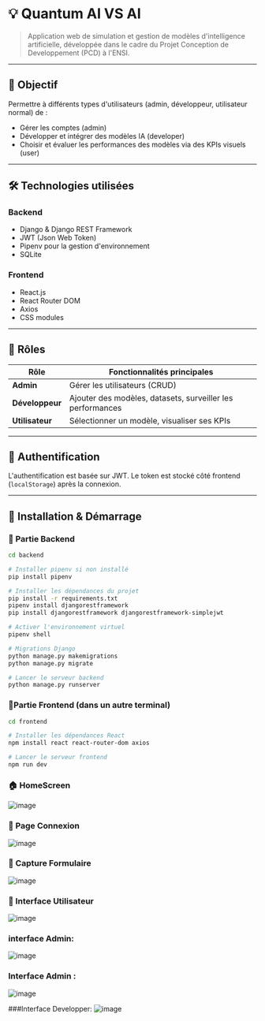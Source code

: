 # 💡 Quantum AI VS AI

> Application web de simulation et gestion de modèles d'intelligence artificielle, développée dans le cadre du Projet Conception de Developpement (PCD) à l'ENSI.

---

## 🎯 Objectif

Permettre à différents types d'utilisateurs (admin, développeur, utilisateur normal) de :
- Gérer les comptes (admin)
- Développer et intégrer des modèles IA (developer)
- Choisir et évaluer les performances des modèles via des KPIs visuels (user)

---

## 🛠️ Technologies utilisées

### Backend
- Django & Django REST Framework
- JWT (Json Web Token)
- Pipenv pour la gestion d'environnement
- SQLite 

### Frontend
- React.js
- React Router DOM
- Axios
- CSS modules

---

## 👥 Rôles

| Rôle                   | Fonctionnalités principales                                                     |
|-----------------------|--------------------------------------------------------------------------------|
| **Admin**           | Gérer les utilisateurs (CRUD)                                                |
| **Développeur** | Ajouter des modèles, datasets, surveiller les performances |
| **Utilisateur**      | Sélectionner un modèle, visualiser ses KPIs                        |

---

## 🔐 Authentification

L'authentification est basée sur JWT. Le token est stocké côté frontend (`localStorage`) après la connexion.

---

## 🚀 Installation & Démarrage

### 🧩 Partie Backend

```bash
cd backend

# Installer pipenv si non installé
pip install pipenv

# Installer les dépendances du projet
pip install -r requirements.txt
pipenv install djangorestframework
pip install djangorestframework djangorestframework-simplejwt

# Activer l'environnement virtuel
pipenv shell

# Migrations Django
python manage.py makemigrations
python manage.py migrate

# Lancer le serveur backend
python manage.py runserver
```

### 🧩Partie Frontend (dans un autre terminal)

```bash
cd frontend

# Installer les dépendances React
npm install react react-router-dom axios

# Lancer le serveur frontend
npm run dev
```

### 🏠 HomeScreen
![image](https://github.com/user-attachments/assets/cedefe70-2dab-47d4-84b8-e6725804360d)

### 🔐 Page Connexion
![image](https://github.com/user-attachments/assets/a6337d95-8272-4866-8727-18c457beb5d5)

### 📝 Capture Formulaire
![image](https://github.com/user-attachments/assets/8dc4effa-75a2-4b60-a2e0-cecfec211800)

### 👤 Interface Utilisateur
![image](https://github.com/user-attachments/assets/423bc5bb-c76b-4784-8406-3ab3dff9fc23)

### interface Admin:
![image](https://github.com/user-attachments/assets/f7e496b1-b526-47bf-a708-acb78991d361)

### Interface Admin : 
![image](https://github.com/user-attachments/assets/dbf9d39d-a48c-4405-ac62-249abeecfacc)

###Interface Developper:
![image](https://github.com/user-attachments/assets/69600bbf-7ca8-401b-bd68-edc4d5c09292)




